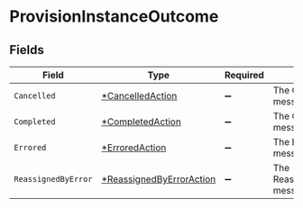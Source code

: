 # ProvisionInstanceOutcome


## Fields

| Field                                                                      | Type                                                                       | Required                                                                   | Description                                                                |
| -------------------------------------------------------------------------- | -------------------------------------------------------------------------- | -------------------------------------------------------------------------- | -------------------------------------------------------------------------- |
| `Cancelled`                                                                | [*CancelledAction](../../models/shared/cancelledaction.md)                 | :heavy_minus_sign:                                                         | The CancelledAction message.                                               |
| `Completed`                                                                | [*CompletedAction](../../models/shared/completedaction.md)                 | :heavy_minus_sign:                                                         | The CompletedAction message.                                               |
| `Errored`                                                                  | [*ErroredAction](../../models/shared/erroredaction.md)                     | :heavy_minus_sign:                                                         | The ErroredAction message.                                                 |
| `ReassignedByError`                                                        | [*ReassignedByErrorAction](../../models/shared/reassignedbyerroraction.md) | :heavy_minus_sign:                                                         | The ReassignedByErrorAction message.                                       |